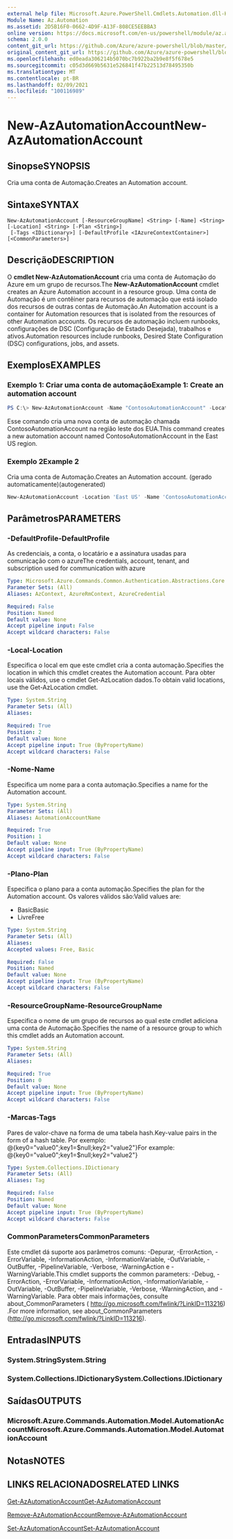```yaml
---
external help file: Microsoft.Azure.PowerShell.Cmdlets.Automation.dll-Help.xml
Module Name: Az.Automation
ms.assetid: 2D5B16F0-0662-4D9F-A13F-808CE5EEBBA3
online version: https://docs.microsoft.com/en-us/powershell/module/az.automation/new-azautomationaccount
schema: 2.0.0
content_git_url: https://github.com/Azure/azure-powershell/blob/master/src/Automation/Automation/help/New-AzAutomationAccount.md
original_content_git_url: https://github.com/Azure/azure-powershell/blob/master/src/Automation/Automation/help/New-AzAutomationAccount.md
ms.openlocfilehash: ed0eada306214b5070bc7b922ba2b9e8f5f678e5
ms.sourcegitcommit: c05d3d669b5631e526841f47b22513d78495350b
ms.translationtype: MT
ms.contentlocale: pt-BR
ms.lasthandoff: 02/09/2021
ms.locfileid: "100116989"
---
```

# <span data-ttu-id="40270-101">New-AzAutomationAccount</span><span class="sxs-lookup"><span data-stu-id="40270-101">New-AzAutomationAccount</span></span>

## <span data-ttu-id="40270-102">Sinopse</span><span class="sxs-lookup"><span data-stu-id="40270-102">SYNOPSIS</span></span>
<span data-ttu-id="40270-103">Cria uma conta de Automação.</span><span class="sxs-lookup"><span data-stu-id="40270-103">Creates an Automation account.</span></span>

## <span data-ttu-id="40270-104">Sintaxe</span><span class="sxs-lookup"><span data-stu-id="40270-104">SYNTAX</span></span>

```
New-AzAutomationAccount [-ResourceGroupName] <String> [-Name] <String> [-Location] <String> [-Plan <String>]
 [-Tags <IDictionary>] [-DefaultProfile <IAzureContextContainer>] [<CommonParameters>]
```

## <span data-ttu-id="40270-105">Descrição</span><span class="sxs-lookup"><span data-stu-id="40270-105">DESCRIPTION</span></span>
<span data-ttu-id="40270-106">O **cmdlet New-AzAutomationAccount** cria uma conta de Automação do Azure em um grupo de recursos.</span><span class="sxs-lookup"><span data-stu-id="40270-106">The **New-AzAutomationAccount** cmdlet creates an Azure Automation account in a resource group.</span></span>
<span data-ttu-id="40270-107">Uma conta de Automação é um contêiner para recursos de automação que está isolado dos recursos de outras contas de Automação.</span><span class="sxs-lookup"><span data-stu-id="40270-107">An Automation account is a container for Automation resources that is isolated from the resources of other Automation accounts.</span></span> <span data-ttu-id="40270-108">Os recursos de automação incluem runbooks, configurações de DSC (Configuração de Estado Desejada), trabalhos e ativos.</span><span class="sxs-lookup"><span data-stu-id="40270-108">Automation resources include runbooks, Desired State Configuration (DSC) configurations, jobs, and assets.</span></span>

## <span data-ttu-id="40270-109">Exemplos</span><span class="sxs-lookup"><span data-stu-id="40270-109">EXAMPLES</span></span>

### <span data-ttu-id="40270-110">Exemplo 1: Criar uma conta de automação</span><span class="sxs-lookup"><span data-stu-id="40270-110">Example 1: Create an automation account</span></span>
```powershell
PS C:\> New-AzAutomationAccount -Name "ContosoAutomationAccount" -Location "East US" -ResourceGroupName "ResourceGroup01"
```

<span data-ttu-id="40270-111">Esse comando cria uma nova conta de automação chamada ContosoAutomationAccount na região leste dos EUA.</span><span class="sxs-lookup"><span data-stu-id="40270-111">This command creates a new automation account named ContosoAutomationAccount in the East US region.</span></span>

### <span data-ttu-id="40270-112">Exemplo 2</span><span class="sxs-lookup"><span data-stu-id="40270-112">Example 2</span></span>

<span data-ttu-id="40270-113">Cria uma conta de Automação.</span><span class="sxs-lookup"><span data-stu-id="40270-113">Creates an Automation account.</span></span> <span data-ttu-id="40270-114">(gerado automaticamente)</span><span class="sxs-lookup"><span data-stu-id="40270-114">(autogenerated)</span></span>

<!-- Aladdin Generated Example -->
```powershell
New-AzAutomationAccount -Location 'East US' -Name 'ContosoAutomationAccount' -ResourceGroupName 'ResourceGroup01' -Tags <IDictionary>
```

## <span data-ttu-id="40270-115">Parâmetros</span><span class="sxs-lookup"><span data-stu-id="40270-115">PARAMETERS</span></span>

### <span data-ttu-id="40270-116">-DefaultProfile</span><span class="sxs-lookup"><span data-stu-id="40270-116">-DefaultProfile</span></span>
<span data-ttu-id="40270-117">As credenciais, a conta, o locatário e a assinatura usadas para comunicação com o azure</span><span class="sxs-lookup"><span data-stu-id="40270-117">The credentials, account, tenant, and subscription used for communication with azure</span></span>

```yaml
Type: Microsoft.Azure.Commands.Common.Authentication.Abstractions.Core.IAzureContextContainer
Parameter Sets: (All)
Aliases: AzContext, AzureRmContext, AzureCredential

Required: False
Position: Named
Default value: None
Accept pipeline input: False
Accept wildcard characters: False
```

### <span data-ttu-id="40270-118">-Local</span><span class="sxs-lookup"><span data-stu-id="40270-118">-Location</span></span>
<span data-ttu-id="40270-119">Especifica o local em que este cmdlet cria a conta automação.</span><span class="sxs-lookup"><span data-stu-id="40270-119">Specifies the location in which this cmdlet creates the Automation account.</span></span>
<span data-ttu-id="40270-120">Para obter locais válidos, use o cmdlet Get-AzLocation dados.</span><span class="sxs-lookup"><span data-stu-id="40270-120">To obtain valid locations, use the Get-AzLocation cmdlet.</span></span>

```yaml
Type: System.String
Parameter Sets: (All)
Aliases:

Required: True
Position: 2
Default value: None
Accept pipeline input: True (ByPropertyName)
Accept wildcard characters: False
```

### <span data-ttu-id="40270-121">-Nome</span><span class="sxs-lookup"><span data-stu-id="40270-121">-Name</span></span>
<span data-ttu-id="40270-122">Especifica um nome para a conta automação.</span><span class="sxs-lookup"><span data-stu-id="40270-122">Specifies a name for the Automation account.</span></span>

```yaml
Type: System.String
Parameter Sets: (All)
Aliases: AutomationAccountName

Required: True
Position: 1
Default value: None
Accept pipeline input: True (ByPropertyName)
Accept wildcard characters: False
```

### <span data-ttu-id="40270-123">-Plano</span><span class="sxs-lookup"><span data-stu-id="40270-123">-Plan</span></span>
<span data-ttu-id="40270-124">Especifica o plano para a conta automação.</span><span class="sxs-lookup"><span data-stu-id="40270-124">Specifies the plan for the Automation account.</span></span>
<span data-ttu-id="40270-125">Os valores válidos são:</span><span class="sxs-lookup"><span data-stu-id="40270-125">Valid values are:</span></span>
- <span data-ttu-id="40270-126">Basic</span><span class="sxs-lookup"><span data-stu-id="40270-126">Basic</span></span>
- <span data-ttu-id="40270-127">Livre</span><span class="sxs-lookup"><span data-stu-id="40270-127">Free</span></span>

```yaml
Type: System.String
Parameter Sets: (All)
Aliases:
Accepted values: Free, Basic

Required: False
Position: Named
Default value: None
Accept pipeline input: True (ByPropertyName)
Accept wildcard characters: False
```

### <span data-ttu-id="40270-128">-ResourceGroupName</span><span class="sxs-lookup"><span data-stu-id="40270-128">-ResourceGroupName</span></span>
<span data-ttu-id="40270-129">Especifica o nome de um grupo de recursos ao qual este cmdlet adiciona uma conta de Automação.</span><span class="sxs-lookup"><span data-stu-id="40270-129">Specifies the name of a resource group to which this cmdlet adds an Automation account.</span></span>

```yaml
Type: System.String
Parameter Sets: (All)
Aliases:

Required: True
Position: 0
Default value: None
Accept pipeline input: True (ByPropertyName)
Accept wildcard characters: False
```

### <span data-ttu-id="40270-130">-Marcas</span><span class="sxs-lookup"><span data-stu-id="40270-130">-Tags</span></span>
<span data-ttu-id="40270-131">Pares de valor-chave na forma de uma tabela hash.</span><span class="sxs-lookup"><span data-stu-id="40270-131">Key-value pairs in the form of a hash table.</span></span> <span data-ttu-id="40270-132">Por exemplo: @{key0="value0";key1=$null;key2="value2"}</span><span class="sxs-lookup"><span data-stu-id="40270-132">For example: @{key0="value0";key1=$null;key2="value2"}</span></span>

```yaml
Type: System.Collections.IDictionary
Parameter Sets: (All)
Aliases: Tag

Required: False
Position: Named
Default value: None
Accept pipeline input: True (ByPropertyName)
Accept wildcard characters: False
```

### <span data-ttu-id="40270-133">CommonParameters</span><span class="sxs-lookup"><span data-stu-id="40270-133">CommonParameters</span></span>
<span data-ttu-id="40270-134">Este cmdlet dá suporte aos parâmetros comuns: -Depurar, -ErrorAction, -ErrorVariable, -InformationAction, -InformationVariable, -OutVariable, -OutBuffer, -PipelineVariable, -Verbose, -WarningAction e -WarningVariable.</span><span class="sxs-lookup"><span data-stu-id="40270-134">This cmdlet supports the common parameters: -Debug, -ErrorAction, -ErrorVariable, -InformationAction, -InformationVariable, -OutVariable, -OutBuffer, -PipelineVariable, -Verbose, -WarningAction, and -WarningVariable.</span></span> <span data-ttu-id="40270-135">Para obter mais informações, consulte about_CommonParameters ( http://go.microsoft.com/fwlink/?LinkID=113216) .</span><span class="sxs-lookup"><span data-stu-id="40270-135">For more information, see about_CommonParameters (http://go.microsoft.com/fwlink/?LinkID=113216).</span></span>

## <span data-ttu-id="40270-136">Entradas</span><span class="sxs-lookup"><span data-stu-id="40270-136">INPUTS</span></span>

### <span data-ttu-id="40270-137">System.String</span><span class="sxs-lookup"><span data-stu-id="40270-137">System.String</span></span>

### <span data-ttu-id="40270-138">System.Collections.IDictionary</span><span class="sxs-lookup"><span data-stu-id="40270-138">System.Collections.IDictionary</span></span>

## <span data-ttu-id="40270-139">Saídas</span><span class="sxs-lookup"><span data-stu-id="40270-139">OUTPUTS</span></span>

### <span data-ttu-id="40270-140">Microsoft.Azure.Commands.Automation.Model.AutomationAccount</span><span class="sxs-lookup"><span data-stu-id="40270-140">Microsoft.Azure.Commands.Automation.Model.AutomationAccount</span></span>

## <span data-ttu-id="40270-141">Notas</span><span class="sxs-lookup"><span data-stu-id="40270-141">NOTES</span></span>

## <span data-ttu-id="40270-142">LINKS RELACIONADOS</span><span class="sxs-lookup"><span data-stu-id="40270-142">RELATED LINKS</span></span>

[<span data-ttu-id="40270-143">Get-AzAutomationAccount</span><span class="sxs-lookup"><span data-stu-id="40270-143">Get-AzAutomationAccount</span></span>](./Get-AzAutomationAccount.md)

[<span data-ttu-id="40270-144">Remove-AzAutomationAccount</span><span class="sxs-lookup"><span data-stu-id="40270-144">Remove-AzAutomationAccount</span></span>](./Remove-AzAutomationAccount.md)

[<span data-ttu-id="40270-145">Set-AzAutomationAccount</span><span class="sxs-lookup"><span data-stu-id="40270-145">Set-AzAutomationAccount</span></span>](./Set-AzAutomationAccount.md)
